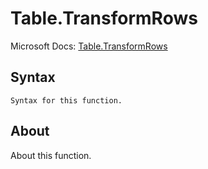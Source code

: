 ---
---

# Table.TransformRows

Microsoft Docs: [Table.TransformRows](https://docs.microsoft.com/en-us/powerquery-m/table-transformrows)

## Syntax

```powerquery-m
Syntax for this function.
```

## About

About this function.

